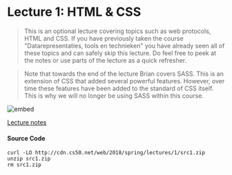 # Lecture 1: HTML & CSS

> This is an optional lecture covering topics such as web protocols, HTML and CSS. If you have previously taken the course "Datarepresentaties, tools en technieken" you have already seen all of these topics and can safely skip this lecture. Do feel free to peek at the notes or use parts of the lecture as a quick refresher.

> Note that towards the end of the lecture Brian covers SASS. This is an extension of CSS that added several powerful features. However, over time these features have been added to the standard of CSS itself. This is why we will no longer be using SASS within this course.

![embed](https://www.youtube.com/embed/XQs5KcUj-Do)

[Lecture notes](https://cs50.harvard.edu/web/2018/notes/1/)

#### Source Code 

    curl -LO http://cdn.cs50.net/web/2018/spring/lectures/1/src1.zip
    unzip src1.zip
    rm src1.zip